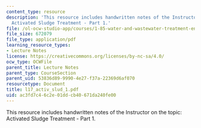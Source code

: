 ```yaml
---
content_type: resource
description: 'This resource includes handwritten notes of the Instructor on the topic:
  Activated Sludge Treatment - Part 1.'
file: /ol-ocw-studio-app/courses/1-85-water-and-wastewater-treatment-engineering-spring-2006/ac3fd7c46c2e01ddcb40671da240fe00_l17_activ_slud_1.pdf
file_size: 672079
file_type: application/pdf
learning_resource_types:
- Lecture Notes
license: https://creativecommons.org/licenses/by-nc-sa/4.0/
ocw_type: OCWFile
parent_title: Lecture Notes
parent_type: CourseSection
parent_uid: 53836d89-9990-4e27-f37a-22369d6af070
resourcetype: Document
title: l17_activ_slud_1.pdf
uid: ac3fd7c4-6c2e-01dd-cb40-671da240fe00
---
```

This resource includes handwritten notes of the Instructor on the topic: Activated Sludge Treatment - Part 1.